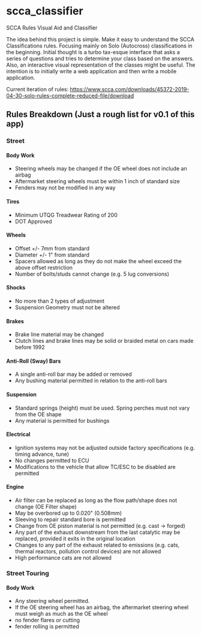 # scca_classifier
SCCA Rules Visual Aid and Classifier

The idea behind this project is simple. Make it easy to understand the SCCA Classifications rules. Focusing mainly on Solo (Autocross) classifications in the beginning. Initial thought is a turbo tax-esque interface that asks a series of questions and tries to determine your class based on the answers. Also, an interactive visual representation of the classes might be useful. The intention is to initially write a web application and then write a mobile application.

Current iteration of rules: https://www.scca.com/downloads/45372-2019-04-30-solo-rules-complete-reduced-file/download

## Rules Breakdown (Just a rough list for v0.1 of this app)

### Street

#### Body Work
* Steering wheels may be changed if the OE wheel does not include an airbag
* Aftermarket steering wheels must be within 1 inch of standard size
* Fenders may not be modified in any way

#### Tires
* Minimum UTQG Treadwear Rating of 200
* DOT Approved

#### Wheels
* Offset +/- 7mm from standard
* Diameter +/- 1" from standard
* Spacers allowed as long as they do not make the wheel exceed the above offset restriction
* Number of bolts/studs cannot change (e.g. 5 lug conversions)

#### Shocks
* No more than 2 types of adjustment
* Suspension Geometry must not be altered

#### Brakes
* Brake line material may be changed
* Clutch lines and brake lines may be solid or braided metal on cars made before 1992

#### Anti-Roll (Sway) Bars
* A single anti-roll bar may be added or removed
* Any bushing material permitted in relation to the anti-roll bars

#### Suspension
* Standard springs (height) must be used. Spring perches must not vary from the OE shape
* Any material is permitted for bushings

#### Electrical
* Ignition systems may not be adjusted outside factory specifications (e.g. timing advance, tune)
* No changes permitted to ECU
* Modifications to the vehicle that allow TC/ESC to be disabled are permitted

#### Engine
* Air filter can be replaced as long as the flow path/shape does not change (OE Filter shape)
* May be overbored up to 0.020" (0.508mm)
* Sleeving to repair standard bore is permitted
* Change from OE piston material is not permitted (e.g. cast -> forged)
* Any part of the exhaust downstream from the last catalytic may be replaced, provided it exits in the original location
* Changes to any part of the exhaust related to emissions (e.g. cats, thermal reactors, pollution control devices) are not allowed
* High performance cats are not allowed

### Street Touring
#### Body Work
* Any steering wheel permitted.
* If the OE steering wheel has an airbag, the aftermarket steering wheel must weigh as much as the OE wheel
* no fender flares or cutting
* fender rolling is permitted
